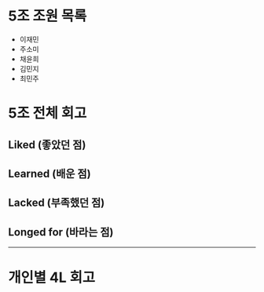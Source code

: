 # 5조 조원 목록
- 이재민
- 주소미
- 채윤희
- 김민지
- 최민주

# 5조 전체 회고

## Liked (좋았던 점)

## Learned (배운 점)

## Lacked (부족했던 점)

## Longed for (바라는 점)

---

# 개인별 4L 회고

